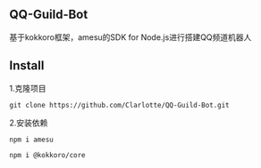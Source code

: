 ## QQ-Guild-Bot
基于kokkoro框架，amesu的SDK for Node.js进行搭建QQ频道机器人

## Install
1.克隆项目
```shell
git clone https://github.com/Clarlotte/QQ-Guild-Bot.git
```
2.安装依赖
```shell
npm i amesu
```
```shell
npm i @kokkoro/core
```
